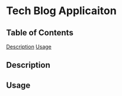 # Tech Blog Applicaiton

## Table of Contents
[Description](#description)
[Usage](#usage)


## Description

## Usage